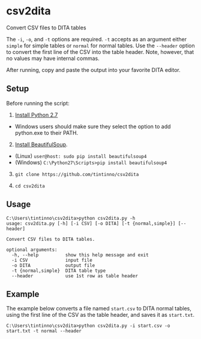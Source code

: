 # csv2dita
Convert CSV files to DITA tables

The `-i`, `-o`, and `-t` options are required. `-t` accepts as an
argument either `simple` for simple tables or `normal` for normal tables. 
Use the `--header` option to convert the first line of the CSV into the
table header. Note, however, that no values may have internal commas.

After running, copy and paste the output into your favorite DITA editor.

## Setup

Before running the script: 

1. [Install Python 2.7](https://www.python.org/download/releases/2.7.8/)

  * Windows users should make sure they select the option to add python.exe 
	to their PATH. 

2. [Install
BeautifulSoup](http://www.crummy.com/software/BeautifulSoup/bs4/doc/#installing-beautiful-soup).
  * (Linux) `user@host: sudo pip install beautifulsoup4`
  * (Windows) `C:\Python27\Scripts>pip install beautifulsoup4`

3. `git clone https://github.com/tintinno/csv2dita`

4. `cd csv2dita`


## Usage

```
C:\Users\tintinno\csv2dita>python csv2dita.py -h
usage: csv2dita.py [-h] [-i CSV] [-o DITA] [-t {normal,simple}] [--header]

Convert CSV files to DITA tables.

optional arguments:
  -h, --help          show this help message and exit
  -i CSV              input file
  -o DITA             output file
  -t {normal,simple}  DITA table type
  --header            use 1st row as table header
```

## Example

The example below converts a file named `start.csv` to DITA normal tables,
using the first line of the CSV as the table header, and saves it as 
`start.txt`. 

```
C:\Users\tintinno\csv2dita>python csv2dita.py -i start.csv -o start.txt -t normal --header
```
